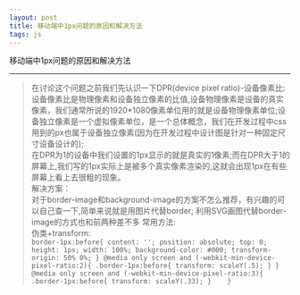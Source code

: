 ```yaml
---
layout: post
title: 移动端中1px问题的原因和解决方法
tags: js
---
```


移动端中1px问题的原因和解决方法

---

>在讨论这个问题之前我们先认识一下DPR(device pixel ratio)-设备像素比:  
设备像素比是物理像素和设备独立像素的比值,设备物理像素是设备的真实像素，我们通常所说的1920*1080像素单位用的就是设备物理像素单位;设备独立像素是一个虚拟像素单位，是一个总体概念，我们在开发过程中css用到的px也属于设备独立像素(因为在开发过程中设计图是针对一种固定尺寸设备设计的);  
    在DPR为1的设备中我们设置的1px显示的就是真实的1像素;而在DPR大于1的屏幕上,我们写的1px实际上是被多个真实像素渲染的,这就会出现1px在有些屏幕上看上去很粗的现象。  
    解决方案：  
        对于border-image和background-image的方案不怎么推荐，有兴趣的可以自己查一下,简单来说就是用图片代替border; 利用SVG画图代替border-image的方式也和前两种差不多
        常用方法:  
            伪类+transform:  
            ```
            border-1px:before{
                content: '';
                position: absolute;
                top: 0;
                height: 1px;
                width: 100%;
                background-color: #000;
                transform-origin: 50% 0%;
            }
            @media only screen and (-webkit-min-device-pixel-ratio:2){
                .border-1px:before{
                    transform: scaleY(.5);
                }
            }
            @media only screen and (-webkit-min-device-pixel-ratio:3){
                .border-1px:before{
                    transform: scaleY(.33);
                }   
            }
            ```  